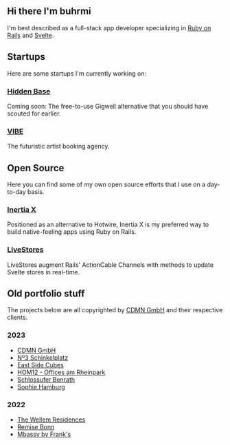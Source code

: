## Hi there I'm buhrmi

I'm best described as a full-stack app developer specializing in [Ruby on Rails](https://rubyonrails.org) and [Svelte](https://svelte.dev). 

## Startups

Here are some startups I'm currently working on:

### [Hidden Base](https://www.hiddenbase.app)

Coming soon: The free-to-use Gigwell alternative that you should have scouted for earlier.

### [VIBE](https://vibe.tokyo)

The futuristic artist booking agency.

## Open Source

Here you can find some of my own open source efforts that I use on a day-to-day basis.

### [Inertia X](https://github.com/buhrmi/inertiax)

Positioned as an alternative to Hotwire, Inertia X is my preferred way to build native-feeling apps using Ruby on Rails.

### [LiveStores](https://github.com/buhrmi/livestores)

LiveStores augment Rails' ActionCable Channels with methods to update Svelte stores in real-time.

## Old portfolio stuff

The projects below are all copyrighted by [CDMN GmbH](https://cdmn.de) and their respective clients.

### 2023

- [CDMN GmbH](https://cdmn.de)
- [Nº3 Schinkelplatz](https://no3-schinkelplatz.cdmn.de/en)
- [East Side Cubes](https://www.east-side-cubes.de)
- [HOM12 - Offices am Rheinpark](https://www.hom12.de)
- [Schlossufer Benrath](https://www.schlossufer-benrath.de)
- [Sophie Hamburg](https://sophie.hamburg)

### 2022

- [The Wellem Residences](https://www.thewellemresidences.com)
- [Remise Bonn](https://www.remise-bonn.de)
- [Mbassy by Frank's](https://www.mbassybyfranks.com)

